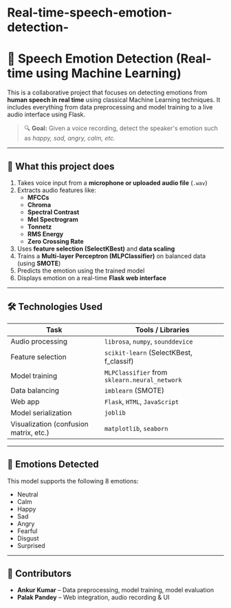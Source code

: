 # Real-time-speech-emotion-detection-
# 🎤 Speech Emotion Detection (Real-time using Machine Learning)

This is a collaborative project that focuses on detecting emotions from **human speech in real time** using classical Machine Learning techniques. It includes everything from data preprocessing and model training to a live audio interface using Flask.

> 🔍 **Goal:** Given a voice recording, detect the speaker's emotion such as *happy, sad, angry, calm, etc.*

---

## 📌 What this project does

1. Takes voice input from a **microphone or uploaded audio file** (`.wav`)
2. Extracts audio features like:
   - **MFCCs**
   - **Chroma**
   - **Spectral Contrast**
   - **Mel Spectrogram**
   - **Tonnetz**
   - **RMS Energy**
   - **Zero Crossing Rate**
3. Uses **feature selection (SelectKBest)** and **data scaling**
4. Trains a **Multi-layer Perceptron (MLPClassifier)** on balanced data (using **SMOTE**)
5. Predicts the emotion using the trained model
6. Displays emotion on a real-time **Flask web interface**

---

## 🛠️ Technologies Used

| Task                      | Tools / Libraries                      |
|---------------------------|----------------------------------------|
| Audio processing          | `librosa`, `numpy`, `sounddevice`     |
| Feature selection         | `scikit-learn` (SelectKBest, f_classif) |
| Model training            | `MLPClassifier` from `sklearn.neural_network` |
| Data balancing            | `imblearn` (SMOTE)                     |
| Web app                   | `Flask`, `HTML`, `JavaScript`         |
| Model serialization       | `joblib`                               |
| Visualization (confusion matrix, etc.) | `matplotlib`, `seaborn`     |

---

## 🎯 Emotions Detected

This model supports the following 8 emotions:

- Neutral
- Calm
- Happy
- Sad
- Angry
- Fearful
- Disgust
- Surprised

---

## 👥 Contributors

- **Ankur Kumar** – Data preprocessing, model training, model evaluation
- **Palak Pandey** – Web integration, audio recording & UI



